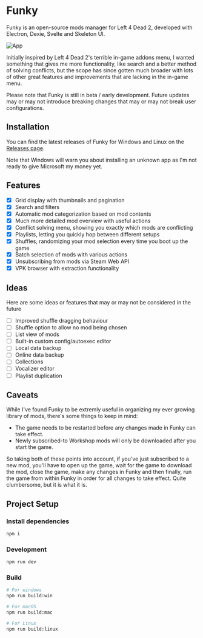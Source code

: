 # Funky

Funky is an open-source mods manager for Left 4 Dead 2, developed with Electron, Dexie, Svelte and Skeleton UI.

![App](/resources/funky.png)

Initially inspired by Left 4 Dead 2's terrible in-game addons menu, I wanted something that gives me more functionality, like search and a better method of solving conflicts, but the scope has since gotten much broader with lots of other great features and improvements that are lacking in the in-game menu.

Please note that Funky is still in beta / early development. Future updates may or may not introduce breaking changes that may or may not break user configurations.

## Installation

You can find the latest releases of Funky for Windows and Linux on the [Releases page](https://github.com/pukmajster/funky/releases).

Note that Windows will warn you about installing an unknown app as I'm not ready to give Microsoft my money yet.

## Features

- [x] Grid display with thumbnails and pagination
- [x] Search and filters
- [x] Automatic mod categorization based on mod contents
- [x] Much more detailed mod overview with useful actions
- [x] Conflict solving menu, showing you exactly which mods are conflicting
- [x] Playlists, letting you quickly hop between different setups
- [x] Shuffles, randomizing your mod selection every time you boot up the game
- [x] Batch selection of mods with various actions
- [x] Unsubscribing from mods via Steam Web API
- [x] VPK browser with extraction functionality

## Ideas

Here are some ideas or features that may or may not be considered in the future

- [ ] Improved shuffle dragging behaviour
- [ ] Shuffle option to allow no mod being chosen
- [ ] List view of mods
- [ ] Built-in custom config/autoexec editor
- [ ] Local data backup
- [ ] Online data backup
- [ ] Collections
- [ ] Vocalizer editor
- [ ] Playlist duplication

## Caveats

While I've found Funky to be extremly useful in organizing my ever growing library of mods, there's some things to keep in mind:

- The game needs to be restarted before any changes made in Funky can take effect.
- Newly subscribed-to Workshop mods will only be downloaded after you start the game.

So taking both of these points into account, if you've just subscribed to a new mod, you'll have to open up the game, wait for the game to download the mod, close the game, make any changes in Funky and then finally, run the game from within Funky in order for all changes to take effect. Quite clumbersome, but it is what it is.

## Project Setup

### Install dependencies

```bash
npm i
```

### Development

```bash
npm run dev
```

### Build

```bash
# For windows
npm run build:win

# For macOS
npm run build:mac

# For Linux
npm run build:linux
```
